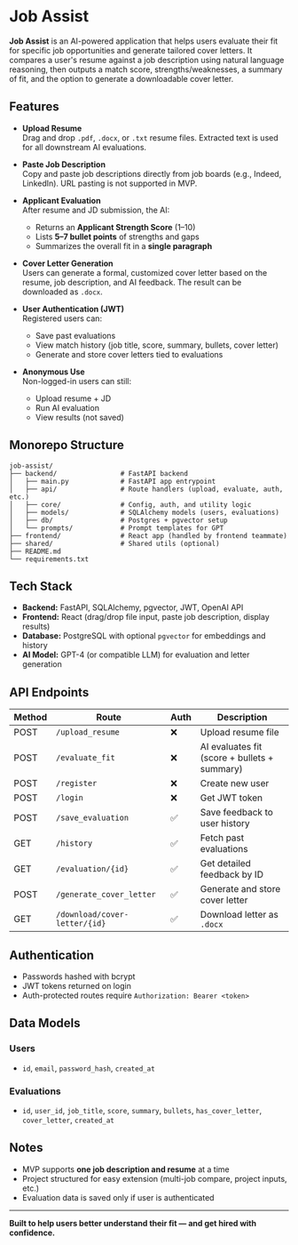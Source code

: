 # Job Assist

**Job Assist** is an AI-powered application that helps users evaluate their fit for specific job opportunities and generate tailored cover letters. It compares a user's resume against a job description using natural language reasoning, then outputs a match score, strengths/weaknesses, a summary of fit, and the option to generate a downloadable cover letter.

## Features

- **Upload Resume**  
  Drag and drop `.pdf`, `.docx`, or `.txt` resume files. Extracted text is used for all downstream AI evaluations.

- **Paste Job Description**  
  Copy and paste job descriptions directly from job boards (e.g., Indeed, LinkedIn). URL pasting is not supported in MVP.

- **Applicant Evaluation**  
  After resume and JD submission, the AI:
  - Returns an **Applicant Strength Score** (1–10)
  - Lists **5–7 bullet points** of strengths and gaps
  - Summarizes the overall fit in a **single paragraph**

- **Cover Letter Generation**  
  Users can generate a formal, customized cover letter based on the resume, job description, and AI feedback. The result can be downloaded as `.docx`.

- **User Authentication (JWT)**  
  Registered users can:
  - Save past evaluations
  - View match history (job title, score, summary, bullets, cover letter)
  - Generate and store cover letters tied to evaluations

- **Anonymous Use**  
  Non-logged-in users can still:
  - Upload resume + JD
  - Run AI evaluation
  - View results (not saved)

## Monorepo Structure

```
job-assist/
├── backend/                # FastAPI backend
│   ├── main.py             # FastAPI app entrypoint
│   ├── api/                # Route handlers (upload, evaluate, auth, etc.)
│   ├── core/               # Config, auth, and utility logic
│   ├── models/             # SQLAlchemy models (users, evaluations)
│   ├── db/                 # Postgres + pgvector setup
│   └── prompts/            # Prompt templates for GPT
├── frontend/               # React app (handled by frontend teammate)
├── shared/                 # Shared utils (optional)
├── README.md
└── requirements.txt
```

## Tech Stack

- **Backend:** FastAPI, SQLAlchemy, pgvector, JWT, OpenAI API
- **Frontend:** React (drag/drop file input, paste job description, display results)
- **Database:** PostgreSQL with optional `pgvector` for embeddings and history
- **AI Model:** GPT-4 (or compatible LLM) for evaluation and letter generation

## API Endpoints

| Method | Route                   | Auth | Description |
|--------|--------------------------|------|-------------|
| POST   | `/upload_resume`         | ❌    | Upload resume file |
| POST   | `/evaluate_fit`          | ❌    | AI evaluates fit (score + bullets + summary) |
| POST   | `/register`              | ❌    | Create new user |
| POST   | `/login`                 | ❌    | Get JWT token |
| POST   | `/save_evaluation`       | ✅    | Save feedback to user history |
| GET    | `/history`               | ✅    | Fetch past evaluations |
| GET    | `/evaluation/{id}`       | ✅    | Get detailed feedback by ID |
| POST   | `/generate_cover_letter` | ✅    | Generate and store cover letter |
| GET    | `/download/cover-letter/{id}` | ✅ | Download letter as `.docx` |

## Authentication

- Passwords hashed with bcrypt
- JWT tokens returned on login
- Auth-protected routes require `Authorization: Bearer <token>`

## Data Models

### Users
- `id`, `email`, `password_hash`, `created_at`

### Evaluations
- `id`, `user_id`, `job_title`, `score`, `summary`, `bullets`, `has_cover_letter`, `cover_letter`, `created_at`

## Notes

- MVP supports **one job description and resume** at a time
- Project structured for easy extension (multi-job compare, project inputs, etc.)
- Evaluation data is saved only if user is authenticated

---

**Built to help users better understand their fit — and get hired with confidence.**